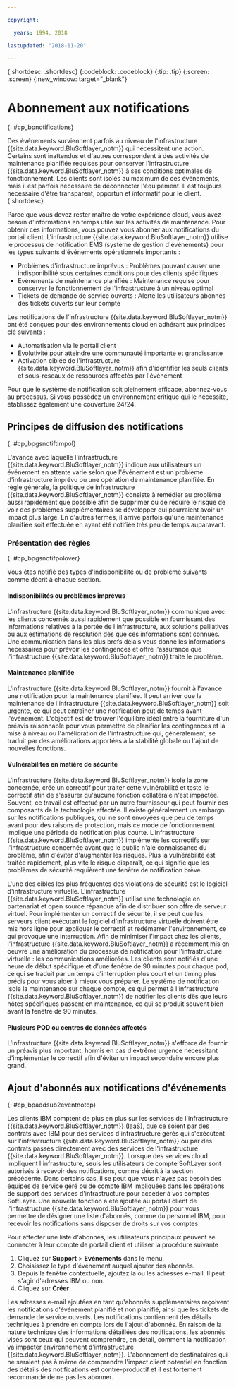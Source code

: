 ```yaml
---

copyright:

  years: 1994, 2018

lastupdated: "2018-11-20"

---
```


{:shortdesc: .shortdesc}
{:codeblock: .codeblock}
{:tip: .tip}
{:screen: .screen}
{:new_window: target="_blank"}


# Abonnement aux notifications
{: #cp_bpnotifications}

Des événements surviennent parfois au niveau de l'infrastructure {{site.data.keyword.BluSoftlayer_notm}} qui nécessitent une action. Certains sont inattendus et d'autres correspondent à des activités de maintenance planifiée requises pour conserver l'infrastructure {{site.data.keyword.BluSoftlayer_notm}} à ses conditions optimales de fonctionnement. Les clients sont isolés au maximum de ces événements, mais il est parfois nécessaire de déconnecter l'équipement. Il est toujours nécessaire d'être transparent, opportun et informatif pour le client. {:shortdesc}

Parce que vous devez rester maître de votre expérience cloud, vous avez besoin d'informations en temps utile sur les activités de maintenance. Pour obtenir ces informations, vous pouvez vous abonner aux notifications du portail client. L'infrastructure {{site.data.keyword.BluSoftlayer_notm}} utilise le processus de notification EMS (système de gestion d'événements) pour les types suivants d'événements opérationnels importants :
* Problèmes d'infrastructure imprévus : Problèmes pouvant causer une indisponibilité sous certaines conditions pour des clients spécifiques
* Evénements de maintenance planifiée : Maintenance requise pour conserver le fonctionnement de l'infrastructure à un niveau optimal
* Tickets de demande de service ouverts : Alerte les utilisateurs abonnés des tickets ouverts sur leur compte

Les notifications de l'infrastructure {{site.data.keyword.BluSoftlayer_notm}} ont été conçues pour des environnements cloud en adhérant aux principes clé suivants :
* Automatisation via le portail client
* Evolutivité pour atteindre une communauté importante et grandissante
* Activation ciblée de l'infrastructure {{site.data.keyword.BluSoftlayer_notm}} afin d'identifier les seuls clients et sous-réseaux de ressources affectés par l'événement

Pour que le système de notification soit pleinement efficace, abonnez-vous au processus. Si vous possédez un environnement critique qui le nécessite, établissez également une couverture 24/24.


## Principes de diffusion des notifications
{: #cp_bpgsnotiftimpol}

L'avance avec laquelle l'infrastructure {{site.data.keyword.BluSoftlayer_notm}} indique aux utilisateurs un événement en attente varie selon que l'événement est un problème d'infrastructure imprévu ou une opération de maintenance planifiée. En règle générale, la politique de infrastructure {{site.data.keyword.BluSoftlayer_notm}} consiste à remédier au problème aussi rapidement que possible afin de supprimer ou de réduire le risque de voir des problèmes supplémentaires se développer qui pourraient avoir un impact plus large. En d'autres termes, il arrive parfois qu'une maintenance planifiée soit effectuée en ayant été notifiée très peu de temps auparavant.

### Présentation des règles
{: #cp_bpgsnotifpolover}

Vous êtes notifié des types d'indisponibilité ou de problème suivants comme décrit à chaque section.

#### Indisponibilités ou problèmes imprévus
L'infrastructure {{site.data.keyword.BluSoftlayer_notm}} communique avec les clients concernés aussi rapidement que possible en fournissant des informations relatives à la portée de l'infrastructure, aux solutions palliatives ou aux estimations de résolution dès que ces informations sont connues. Une communication dans les plus brefs délais vous donne les informations nécessaires pour prévoir les contingences et offre l'assurance que l'infrastructure {{site.data.keyword.BluSoftlayer_notm}} traite le problème.

#### Maintenance planifiée
L'infrastructure {{site.data.keyword.BluSoftlayer_notm}} fournit à l'avance une notification pour la maintenance planifiée. Il peut arriver que la maintenance de l'infrastructure {{site.data.keyword.BluSoftlayer_notm}} soit urgente, ce qui peut entraîner une notification peut de temps avant l'événement. L'objectif est de trouver l'équilibre idéal entre la fourniture d'un préavis raisonnable pour vous permettre de planifier les contingences et la mise à niveau ou l'amélioration de l'infrastructure qui, généralement, se traduit par des améliorations apportées à la stabilité globale ou l'ajout de nouvelles fonctions.

#### Vulnérabilités en matière de sécurité
L'infrastructure {{site.data.keyword.BluSoftlayer_notm}} isole la zone concernée, crée un correctif pour traiter cette vulnérabilité et teste le correctif afin de s'assurer qu'aucune fonction collatérale n'est impactée. Souvent, ce travail est effectué par un autre fournisseur qui peut fournir des composants de la technologie affectée. Il existe généralement un embargo sur les notifications publiques, qui ne sont envoyées que peu de temps avant pour des raisons de protection, mais ce mode de fonctionnement implique une période de notification plus courte. L'infrastructure {{site.data.keyword.BluSoftlayer_notm}} implémente les correctifs sur l'infrastructure concernée avant que le public n'aie connaissance du problème, afin d'éviter d'augmenter les risques. Plus la vulnérabilité est traitée rapidement, plus vite le risque disparaît, ce qui signifie que les problèmes de sécurité requièrent une fenêtre de notification brève.

L'une des cibles les plus fréquentes des violations de sécurité est le logiciel d'infrastructure virtuelle. L'infrastructure {{site.data.keyword.BluSoftlayer_notm}} utilise une technologie en partenariat et open source répandue afin de distribuer son offre de serveur virtuel. Pour implémenter un correctif de sécurité, il se peut que les serveurs client exécutant le logiciel d'infrastructure virtuelle doivent être mis hors ligne pour appliquer le correctif et redémarrer l'environnement, ce qui provoque une interruption. Afin de minimiser l'impact chez les clients, l'infrastructure {{site.data.keyword.BluSoftlayer_notm}} a récemment mis en oeuvre une amélioration du processus de notification pour l'infrastructure virtuelle : les communications améliorées. Les clients sont notifiés d'une heure de début spécifique et d'une fenêtre de 90 minutes pour chaque pod, ce qui se traduit par un temps d'interruption plus court et un timing plus précis pour vous aider à mieux vous préparer. Le système de notification isole la maintenance sur chaque compte, ce qui permet à l'infrastructure {{site.data.keyword.BluSoftlayer_notm}} de notifier les clients dès que leurs hôtes spécifiques passent en maintenance, ce qui se produit souvent bien avant la fenêtre de 90 minutes.

#### Plusieurs POD ou centres de données affectés
L'infrastructure {{site.data.keyword.BluSoftlayer_notm}} s'efforce de fournir un préavis plus important, hormis en cas d'extrême urgence nécessitant d'implémenter le correctif afin d'éviter un impact secondaire encore plus grand.


## Ajout d'abonnés aux notifications d'événements
{: #cp_bpaddsub2eventnotcp}

Les clients IBM comptent de plus en plus sur les services de l'infrastructure {{site.data.keyword.BluSoftlayer_notm}} (IaaS), que ce soient par des contrats avec IBM pour des services d'infrastructure gérés qui s'exécutent sur l'infrastructure {{site.data.keyword.BluSoftlayer_notm}} ou par des contrats passés directement avec des services de l'infrastructure {{site.data.keyword.BluSoftlayer_notm}}. Lorsque des services cloud impliquent l'infrastructure, seuls les utilisateurs de compte SoftLayer sont autorisés à recevoir des notifications, comme décrit à la section précédente. Dans certains cas, il se peut que vous n'ayez pas besoin des équipes de service géré ou de compte IBM impliquées dans les opérations de support des services d'infrastructure pour accéder à vos comptes SoftLayer. Une nouvelle fonction a été ajoutée au portail client de l'infrastructure {{site.data.keyword.BluSoftlayer_notm}} pour vous permettre de désigner une liste d'abonnés, comme du personnel IBM, pour recevoir les notifications sans disposer de droits sur vos comptes.

Pour affecter une liste d'abonnés, les utilisateurs principaux peuvent se connecter à leur compte de portail client  et utiliser la procédure suivante :
1. Cliquez sur **Support** > **Evénements** dans le menu.
2. Choisissez le type d'événement auquel ajouter des abonnés.
2. Depuis la fenêtre contextuelle, ajoutez la ou les adresses e-mail. Il peut s'agir d'adresses IBM ou non.
3. Cliquez sur **Créer**.

Les adresses e-mail ajoutées en tant qu'abonnés supplémentaires reçoivent les notifications d'événement planifié et non planifié, ainsi que les tickets de demande de service ouverts. Les notifications contiennent des détails techniques à prendre en compte lors de l'ajout d'abonnés. En raison de la nature technique des informations détaillées des notifications, les abonnés visés sont ceux qui peuvent comprendre, en détail, comment la notification va impacter environnement d'infrastructure {{site.data.keyword.BluSoftlayer_notm}}. L'abonnement de destinataires qui ne seraient pas à même de comprendre l'impact client potentiel en fonction des détails des notifications est contre-productif et il est fortement recommandé de ne pas les abonner.
